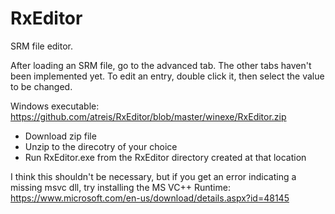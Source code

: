 # RxEditor
SRM file editor.

After loading an SRM file, go to the advanced tab.  The other tabs haven't been implemented yet.  To edit an entry, double click it, then select the value to be changed.

Windows executable:
<a href="https://github.com/atreis/RxEditor/blob/master/winexe/RxEditor.zip">https://github.com/atreis/RxEditor/blob/master/winexe/RxEditor.zip</a></br>

<ul>
<li>Download zip file</li>
<li>Unzip to the direcotry of your choice</li>
<li>Run RxEditor.exe from the RxEditor directory created at that location</li>
</ul>

I think this shouldn't be necessary, but if you get an error indicating a missing msvc dll, try installing the MS VC++ Runtime:
<a href="https://www.microsoft.com/en-us/download/details.aspx?id=48145">https://www.microsoft.com/en-us/download/details.aspx?id=48145</a>
